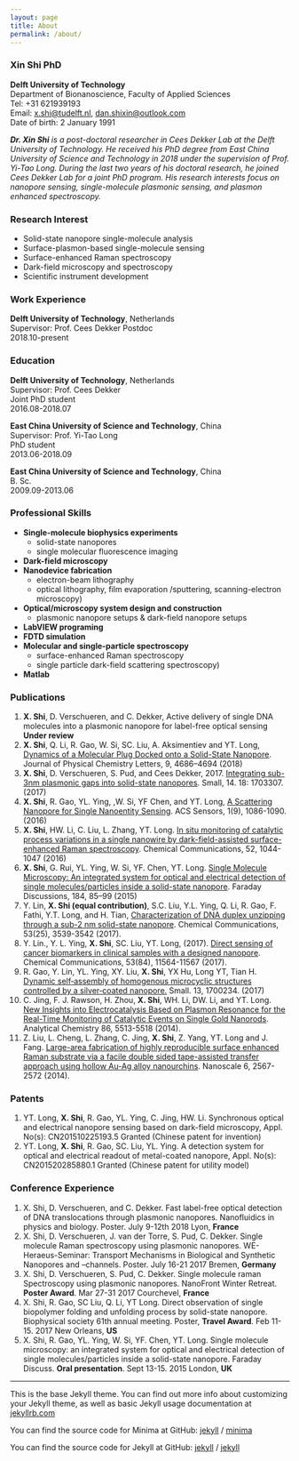 ```yaml
---
layout: page
title: About
permalink: /about/
---
```



### **Xin Shi**  PhD

**Delft University of Technology**<br/>
Department of Bionanoscience, Faculty of Applied Sciences<br/>
Tel: +31 621939193<br/>
Email: [x.shi@tudelft.nl](mailto:x.shi@tudelft.nl), [dan.shixin@outlook.com](mailto:dan.shixin@outlook.com)<br/>
Date of birth: 2 January 1991<br/>

_**Dr. Xin Shi** is a post-doctoral researcher in Cees Dekker Lab at the Delft University of Technology. He received his PhD degree from East China University of Science and Technology in 2018 under the supervision of Prof. Yi-Tao Long. During the last two years of his doctoral research, he joined Cees Dekker Lab for a joint PhD program. His research interests focus on nanopore sensing, single-molecule plasmonic sensing, and plasmon enhanced spectroscopy._

### Research Interest

*   Solid-state nanopore single-molecule analysis
*   Surface-plasmon-based single-molecule sensing
*   Surface-enhanced Raman spectroscopy
*   Dark-field microscopy and spectroscopy
*   Scientific instrument development

### Work Experience

**Delft University of Technology**, Netherlands<br/>
Supervisor: Prof. Cees Dekker  Postdoc<br/>
2018.10-present

### Education

**Delft University of Technology**, Netherlands<br/>
Supervisor: Prof. Cees Dekker<br>
Joint PhD student<br/>
2016.08-2018.07

**East China University of Science and Technology**, China<br/> 
Supervisor: Prof. Yi-Tao Long<br/>
PhD student<br/>
2013.06-2018.09<br/>

**East China University of Science and Technology**, China<br/> 
B. Sc.<br>
2009.09-2013.06

### Professional Skills

- **Single-molecule biophysics experiments**
	- solid-state nanopores
	- single molecular fluorescence imaging   
- **Dark-field microscopy**    
- **Nanodevice fabrication** 
	- electron-beam lithography
	- optical lithography, film evaporation /sputtering, scanning-electron microscopy)  
- **Optical/microscopy system design and construction** 
	- plasmonic nanopore setups & dark-field nanopore setups   
- **LabVIEW programing**   
- **FDTD simulation** 
- **Molecular and single-particle spectroscopy** 
	- surface-enhanced Raman spectroscopy
	- single particle dark-field scattering spectroscopy)
- **Matlab** 

### Publications

1.  **X. Shi**, D. Verschueren, and C. Dekker, Active delivery of single DNA molecules into a plasmonic nanopore for label-free optical sensing  **Under review**
2.  **X. Shi**, Q. Li, R. Gao, W. Si, SC. Liu, A. Aksimentiev and YT. Long,  [Dynamics of a Molecular Plug Docked onto a Solid-State Nanopore](https://pubs.acs.org/doi/10.1021/acs.jpclett.8b01755). Journal of Physical Chemistry Letters,  9, 4686–4694 (2018)
3.  **X. Shi**, D. Verschueren, S. Pud, and Cees Dekker, 2017. [Integrating sub-3nm plasmonic gaps into solid-state nanopores](https://onlinelibrary.wiley.com/doi/full/10.1002/smll.201703307). Small, 14. 18: 1703307. (2017)
4.  **X. Shi**, R. Gao, YL. Ying, ,W. Si, YF Chen, and YT. Long, [A Scattering Nanopore for Single Nanoentity Sensing](https://pubs.acs.org/doi/abs/10.1021/acssensors.6b00408). ACS Sensors, 1(9), 1086-1090\. (2016)
5.  **X. Shi**, HW. Li, C. Liu, L. Zhang, YT. Long. [In situ monitoring of catalytic process variations in a single nanowire by dark-field-assisted surface-enhanced Raman spectroscopy](https://pubs.rsc.org/en/content/articlelanding/2016/cc/c5cc09220e). Chemical Communications, 52, 1044-1047 (2016)
6.  **X. Shi**, G. Rui, YL. Ying, W. Si, YF. Chen, YT. Long. [Single Molecule Microscopy: An integrated system for optical and electrical detection of single molecules/particles inside a solid-state nanopore](https://pubs.rsc.org/en/content/articlelanding/fd/2015/c5fd00060b#!divAbstract). Faraday Discussions, 184, 85–99 (2015)
7.  Y. Lin, **X. Shi (equal contribution)**, S.C. Liu, Y.L. Ying, Q. Li, R. Gao, F. Fathi, Y.T. Long, and H. Tian, [Characterization of DNA duplex unzipping through a sub-2 nm solid-state nanopore](https://pubs.rsc.org/en/content/articlelanding/2017/cc/c7cc00060j#!divAbstract). Chemical Communications, 53(25), 3539-3542 (2017).
8.  Y. Lin., Y. L. Ying, **X. Shi**, SC. Liu, YT. Long, (2017). [Direct sensing of cancer biomarkers in clinical samples with a designed nanopore](https://pubs.rsc.org/en/content/articlelanding/2017/cc/c7cc06775e#!divAbstract). Chemical Communications, 53(84), 11564-11567 (2017).
9.  R. Gao, Y. Lin, YL. Ying, XY. Liu, **X. Shi**, YX Hu, Long YT, Tian H. [Dynamic self‐assembly of homogenous microcyclic structures controlled by a silver‐coated nanopore.](https://onlinelibrary.wiley.com/doi/abs/10.1002/smll.201770136) Small. 13, 1700234. (2017)
10.  C. Jing, F. J. Rawson, H. Zhou, **X. Shi**, WH. Li, DW. Li, and YT. Long. [New Insights into Electrocatalysis Based on Plasmon Resonance for the Real-Time Monitoring of Catalytic Events on Single Gold Nanorods](https://pubs.acs.org/doi/10.1021/ac500785u). Analytical Chemistry 86, 5513-5518 (2014).
11.  Z. Liu, L. Cheng, L. Zhang, C. Jing, **X. Shi**, Z. Yang, YT. Long and J. Fang. [Large-area fabrication of highly reproducible surface enhanced Raman substrate via a facile double sided tape-assisted transfer approach using hollow Au-Ag alloy nanourchins](https://pubs.rsc.org/en/Content/ArticleLanding/2014/NR/C3NR05840A#!divAbstract). Nanoscale 6, 2567-2572 (2014).

### Patents

1.  YT. Long,  **X.  Shi**, R. Gao, YL. Ying, C. Jing, HW. Li. Synchronous optical and electrical nanopore sensing based on dark-field microscopy, Appl. No(s): CN201510225193.5 Granted (Chinese patent for invention)
2.  YT. Long,  **X.  Shi**, R. Gao, SC. Liu, YL. Ying. A detection system for optical and electrical readout of metal-coated nanopore, Appl. No(s): CN201520285880.1 Granted (Chinese patent for utility model)

### Conference Experience

1.  X. Shi, D. Verschueren, and C. Dekker. Fast label-free optical detection of DNA translocations through plasmonic nanopores. Nanofluidics in physics and biology. Poster. July 9-12th 2018 Lyon, **France**
2.  X. Shi, D. Verschueren, J. van der Torre, S. Pud, C. Dekker. Single molecule Raman spectroscopy using plasmonic nanopores. WE-Heraeus-Seminar: Transport Mechanisms in Biological and Synthetic Nanopores and –channels. Poster. July 16-21 2017 Bremen, **Germany**
3.  X. Shi, D. Verschueren, S. Pud, C. Dekker.  Single molecule raman Spectroscopy using plasmonic nanopores. NanoFront Winter Retreat. **Poster Award**. Mar 27-31 2017 Courchevel, **France**
4.  X. Shi, R. Gao, SC Liu, Q. Li, YT Long.  Direct observation of single biopolymer folding and unfolding process by solid-state nanopore. Biophysical society 61th annual meeting. Poster, **Travel Award**. Feb 11-15\. 2017 New Orleans, **US**
5.  X. Shi, R. Gao, YL. Ying, W. Si, YF. Chen, YT. Long. Single molecule microscopy: an integrated system for optical and electrical detection of single molecules/particles inside a solid-state nanopore. Faraday Discuss. **Oral presentation**. Sept 13-15\. 2015 London, **UK**

----

This is the base Jekyll theme. You can find out more info about customizing your Jekyll theme, as well as basic Jekyll usage documentation at [jekyllrb.com](https://jekyllrb.com/)

You can find the source code for Minima at GitHub:
[jekyll][jekyll-organization] /
[minima](https://github.com/jekyll/minima)

You can find the source code for Jekyll at GitHub:
[jekyll][jekyll-organization] /
[jekyll](https://github.com/jekyll/jekyll)


[jekyll-organization]: https://github.com/jekyll
